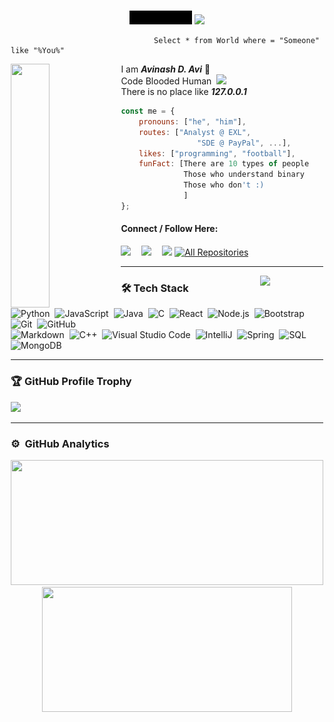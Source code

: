 <img src="https://coolbackgrounds.io/images/backgrounds/white/pure-white-background-85a2a7fd.jpg" width=100% height="2px" />
<img src="https://coolbackgrounds.io/images/backgrounds/white/pure-white-background-85a2a7fd.jpg" width="2px" height="1380px" align="left"/>
<img src="https://coolbackgrounds.io/images/backgrounds/white/pure-white-background-85a2a7fd.jpg" width="2px" height="1380px" align="right"/>

<p align="center"> <img src="/coollogo_com-207551010.gif" width="20%"/> <img src="https://github.com/avinal/avinal/blob/main/images/dog.gif" width=10% /></p>

                                    Select * from World where = "Someone" like "%You%"

<img align="left" src="https://media1.giphy.com/media/xTcnSWYZvafyhEACBO/200w.webp?cid=ecf05e47ppwni1e0l6p6abp4i5rao8zyaf0rcb37g6g0va6s&rid=200w.webp&ct=g" width="35%" height="390px">I am <b><i>Avinash D. Avi</i></b> 👒<br>Code Blooded Human <img src="https://www.pngkit.com/png/full/49-496473_image-library-download-hackers-face-mask-graphics-on.png" width=1% hspace="4px" /><br> There is no place like <b><i>127.0.0.1</i></b><br>

```javascript
const me = {
    pronouns: ["he", "him"],
    routes: ["Analyst @ EXL", 
                 "SDE @ PayPal", ...],
    likes: ["programming", "football"],
    funFact: [There are 10 types of people
              Those who understand binary
              Those who don't :)
              ]
};
```

 #### Connect / Follow Here:
 
 <p align="left">
 <a href="https://linkedin.com/in/4vk" target="blank"><img src = "https://cdn-icons-png.flaticon.com/512/174/174857.png" width="30px" /></a> <a href="https://www.hackthebox.eu/profile/470218" ><img src="https://yt3.ggpht.com/ytc/AKedOLRNscQU9ZqS-WvVLX1y47YiTCzTa6WqSJRt6GDVoQ=s900-c-k-c0x00ffffff-no-rj" width="33px" hspace="13px"/></a> <a href="https://tryhackme.com/p/4vkn3w" ><img src="https://assets.tryhackme.com/img/THMlogo.png" width="55px" /></a>
 <a href="https://github.com/Avinash997?tab=repositories"><img alt="All Repositories" width="67px" title="All Repositories" src="https://custom-icon-badges.herokuapp.com/badge/-000000?style=for-the-badge&logoColor=white&logo=repo" /></a>
</p>

---

<img src="https://media2.giphy.com/media/l0ExlTPcZqobpseyY/200w.webp?cid=ecf05e47xslqkz4kd53m8stqgrgppevl4pk0efgggl681wwt&rid=200w.webp&ct=g" width=20% align="right" />

### 🛠 Tech Stack

![Python](https://img.shields.io/badge/-Python-05122A?style=flat&logo=python)&nbsp;
![JavaScript](https://img.shields.io/badge/-JavaScript-05122A?style=flat&logo=javascript)&nbsp;
![Java](https://img.shields.io/badge/-Java-05122A?style=flat&logo=Java&logoColor=FFA518)&nbsp;
![C](https://img.shields.io/badge/-C-05122A?style=flat&logo=C&logoColor=A8B9CC)&nbsp;
![React](https://img.shields.io/badge/-React-05122A?style=flat&logo=react)&nbsp;
![Node.js](https://img.shields.io/badge/-Node%20JS-05122A?style=flat&logo=node.js)&nbsp;
![Bootstrap](https://img.shields.io/badge/-Bootstrap-05122A?style=flat&logo=bootstrap&logoColor=563D7C)&nbsp;
![Git](https://img.shields.io/badge/-Git-05122A?style=flat&logo=git)&nbsp;
![GitHub](https://img.shields.io/badge/-GitHub-05122A?style=flat&logo=github)\
![Markdown](https://img.shields.io/badge/-Markdown-05122A?style=flat&logo=markdown)&nbsp;
![C++](https://img.shields.io/badge/-C++-05122A?style=flat&logo=C%2B%2B&logoColor=00599C)&nbsp;
![Visual Studio Code](https://img.shields.io/badge/-Visual%20Studio%20Code-05122A?style=flat&logo=visual-studio-code&logoColor=007ACC)&nbsp;
![IntelliJ](https://img.shields.io/badge/-Intelli%20J-05122A?style=flat&logo=intellij-idea)&nbsp;
![Spring](https://img.shields.io/badge/-Spring-05122A?style=flat&logo=spring&logoColor=green)&nbsp;
![SQL](https://img.shields.io/badge/-MySql-05122A?style=flat&logo=mysql&logoColor=light-blue)&nbsp;
![MongoDB](https://img.shields.io/badge/-MongoDB-05122A?style=flat&logo=MongoDB&logoColor=green)
 
---

### 🏆 GitHub Profile Trophy
<a href="https://github.com/ryo-ma/github-profile-trophy">
  <img width=800 src="https://github-profile-trophy.vercel.app/?username=Avinash997&column=8&theme=darkhub&no-frame=true&no-bg=true"/>
</a>
<!-- ![GitHub Activity Graph](https://activity-graph.herokuapp.com/graph?username=Avinash997&theme=github) -->

---

### ⚙️ &nbsp;GitHub Analytics

<p align="center">
<a href="https://github.com/Avinash997">
  <img width="500em" height="200em" src="https://github-readme-stats-eight-theta.vercel.app/api?username=Avinash997&show_icons=true&theme=algolia&include_all_commits=true&count_private=true"/>
  <img width="400em" height="200em" src="https://github-readme-stats-eight-theta.vercel.app/api/top-langs/?username=Avinash997&layout=compact&langs_count=10&theme=algolia"/>
</a>
</p>

<img src="https://coolbackgrounds.io/images/backgrounds/white/pure-white-background-85a2a7fd.jpg" width="100%" height="2px"/>
